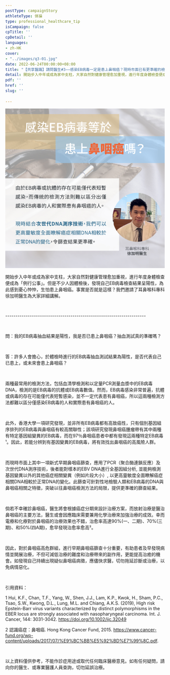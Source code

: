 ```yaml
---
postType: campaignStory
athleteType: 体操
type: professional_healthcare_tip
isCampaign: false
cpTitle: ''
cpDetail: ''
languages:
- zh-HK
cover:
- "../images/q3-01.jpg"
date: 2022-06-24T00:00:00+08:00
title: "【共享醫識】請問醫生#3——感染EB病毒一定是患上鼻咽癌？現時市面已有更準確的檢查？"
detail: 開始步入中年或成為家中支柱，大家自然對健康管理愈加重視，進行年度身體檢查便成為「例行公事」。但是不少人因體檢後，發現自己EB病毒檢查結果呈陽性，為此感到憂心忡忡，生怕患上鼻咽癌。事實是否就是這樣？我們邀請了耳鼻喉科專科徐加明醫生為大家詳細講解。
pdf: ''
href: ''
slug: ''

---
```

![](../images/q3-01-01-01.jpg)

開始步入中年或成為家中支柱，大家自然對健康管理愈加重視，進行年度身體檢查便成為「例行公事」。但是不少人因體檢後，發現自己EB病毒檢查結果呈陽性，為此感到憂心忡忡，生怕患上鼻咽癌。事實是否就是這樣？我們邀請了耳鼻喉科專科徐加明醫生為大家詳細講解。

</br>

\---------------------------------------------------------------------

</br>

問：我的EB病毒抽血結果是陽性，我是否已患上鼻咽癌？抽血測試真的準確嗎？

</br>

答：許多人會擔心，於體檢時進行的EB病毒抽血測試結果為陽性，是否代表自己已患上，或未來會患上鼻咽癌？

</br>

兩種最常用的檢測方法，包括血清學檢測和以定量PCR測量血漿中的EB病毒DNA，檢測的是EB病毒的抗體或EB病毒數值。然而，EB病毒感染非常普遍，抗體或病毒的存在可能僅代表短暫感染，並不一定代表患有鼻咽癌，所以這兩種檢測方法都難以區分僅感染EB病毒的人和實際患有鼻咽癌的人。

</br>

此外，香港大學一項研究發現，並非所有EB病毒都有高致癌性，只有個別基因組序排列的EB病毒與鼻咽癌有較高關聯性；該項研究發現鼻咽癌腫瘤帶有其中兩種有特定基因組變異的EB病毒，而在97％鼻咽癌患者中都有發現這兩種特定EB病毒¹。因此，若能分辨到有基因變異的EB病毒，將有效找出鼻咽癌的高風險人群。

</br>

而現時市面上其中一項新式早期鼻咽癌篩查，應用了PCR（聚合酶連鎖反應）及次世代DNA測序技術，後者能對樣本的EBV DNA進行全基因組分析, 並能夠檢測基因變異以外的其他癌症相關變異（例如片段大小）, 以更高靈敏度全面瞭解癌症相關DNA相較於正常DNA的變化。此篩查可針對性地檢驗人類和EB病毒的DNA與鼻咽癌相關之特徵，突破以往鼻咽癌檢測方法的局限，提供更準確的篩查結果。

</br>

倘若不幸確診鼻咽癌，醫生將會根據癌症分期來設計治療方案，而放射治療是醫治鼻咽癌的主要方法，醫生或會因應臨床需要兼用化學治療來加強治療的成效。幸而電療和化療對於鼻咽癌的治療效果也不錯，治愈率高達90%(一、二期)、70%(三期)、和50%(四A期)，愈早發現治愈率愈高²。

</br>

因此，對於鼻咽癌高危群組，進行早期鼻咽癌篩查十分重要，有助患者及早發現病情並開展治療，不但可減低治療的難度和治療帶來的副作用，更能提高治癒的機會。如發現自己持續出現疑似鼻咽癌病徵，應儘快求醫，切勿拖延診斷或治療，以免病情惡化。

</br>

引用資料：

1 Hui, K.F., Chan, T.F., Yang, W., Shen, J.J., Lam, K.P., Kwok, H., Sham, P.C., Tsao, S.W., Kwong, D.L., Lung, M.L. and Chiang, A.K.S. (2019), High risk Epstein-Barr virus variants characterized by distinct polymorphisms in the EBER locus are strongly associated with nasopharyngeal carcinoma. Int. J. Cancer, 144: 3031-3042. https://doi.org/10.1002/ijc.32049

2 認識癌症：鼻咽癌. Hong Kong Cancer Fund, 2015. https://www.cancer-fund.org/wp-content/uploads/2017/07/%E9%BC%BB%E5%92%BD%E7%99%8C.pdf.

</br>

以上資料僅供參考，不能作診症用途或取代任何臨床醫療意見。如有任何疑問，請向你的醫生、或專業醫護人員查詢，切勿延誤治療。